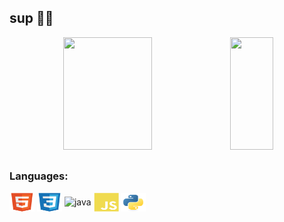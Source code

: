 ## sup 👋🏻
<div align="center">
  <img height="180em" width="53%" src="https://github-readme-stats.vercel.app/api?username=caioantnio&show_icons=true&hide=stars,issues&theme=dark">
  <img height="180em" width="37%" src="https://github-readme-stats.vercel.app/api/top-langs/?username=caioantnio&layout=compact&theme=dark"/>
</div>

##
### Languages:
<div style="display: inline_block">
  <img align="center" alt="HTML" height="30" width="40" src="https://raw.githubusercontent.com/devicons/devicon/master/icons/html5/html5-original.svg">
  <img align="center" alt="CSS" height="30" width="40" src="https://raw.githubusercontent.com/devicons/devicon/master/icons/css3/css3-original.svg">
  <img align="center" alt="java" height="30" width="40" src="https://cdn.jsdelivr.net/gh/devicons/devicon/icons/java/java-original.svg"> 
  <img align="center" alt="Js" height="30" width="40" src="https://raw.githubusercontent.com/devicons/devicon/master/icons/javascript/javascript-plain.svg">
  <img align="center" alt="Python" height="30" width="40" src="https://raw.githubusercontent.com/devicons/devicon/master/icons/python/python-original.svg">
</div>
